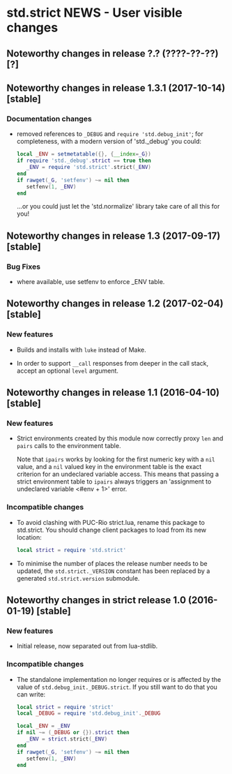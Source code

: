 # std.strict NEWS - User visible changes

## Noteworthy changes in release ?.? (????-??-??) [?]


## Noteworthy changes in release 1.3.1 (2017-10-14) [stable]

### Documentation changes

  - removed references to `_DEBUG` and `require 'std.debug_init'`; for
    completeness, with a modern version of 'std._debug' you could:

    ```lua
    local _ENV = setmetatable({}, {__index=_G})
    if require 'std._debug'.strict == true then
       _ENV = require 'std.strict'.strict(_ENV)
    end
    if rawget(_G, 'setfenv') ~= nil then
       setfenv(1, _ENV)
    end
    ```

    ...or you could just let the 'std.normalize' library take care of
    all this for you!


## Noteworthy changes in release 1.3 (2017-09-17) [stable]

### Bug Fixes

  - where available, use setfenv to enforce _ENV table.


## Noteworthy changes in release 1.2 (2017-02-04) [stable]

### New features

  - Builds and installs with `luke` instead of Make.

  - In order to support `__call` responses from deeper in the call
    stack, accept an optional `level` argument.


## Noteworthy changes in release 1.1 (2016-04-10) [stable]

### New features

  - Strict environments created by this module now correctly proxy
    `len` and `pairs` calls to the environment table.

    Note that `ipairs` works by looking for the first numeric key
    with a `nil` value, and a `nil` valued key in the environment table
    is the exact criterion for an undeclared variable access.  This
    means that passing a strict environment table to `ipairs` always
    triggers an 'assignment to undeclared variable <#env + 1>' error.

### Incompatible changes

  - To avoid clashing with PUC-Rio strict.lua, rename this package to
    std.strict.  You should change client packages to load from its
    new location:

    ```lua
    local strict = require 'std.strict'
    ```

  - To minimise the number of places the release number needs to be
    updated, the `std.strict._VERSION` constant has been replaced by a
    generated `std.strict.version` submodule.


## Noteworthy changes in strict release 1.0 (2016-01-19) [stable]

### New features

  - Initial release, now separated out from lua-stdlib.

### Incompatible changes

  - The standalone implementation no longer requires or is affected by
    the value of `std.debug_init._DEBUG.strict`.  If you still want to
    do that you can write:

    ```lua
    local strict = require 'strict'
    local _DEBUG = require 'std.debug_init'._DEBUG

    local _ENV = _ENV
    if nil ~= (_DEBUG or {}).strict then
       _ENV = strict.strict(_ENV)
    end
    if rawget(_G, 'setfenv') ~= nil then
       setfenv(1, _ENV)
    end
    ```
